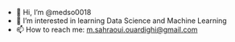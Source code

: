 - 👋 Hi, I’m @medso0018
- 👀 I’m interested in learning Data Science and Machine Learning
- 📫 How to reach me: m.sahraoui.ouardighi@gmail.com

<!---
medso0018/medso0018 is a ✨ special ✨ repository because its `README.md` (this file) appears on your GitHub profile.
You can click the Preview link to take a look at your changes.
--->
